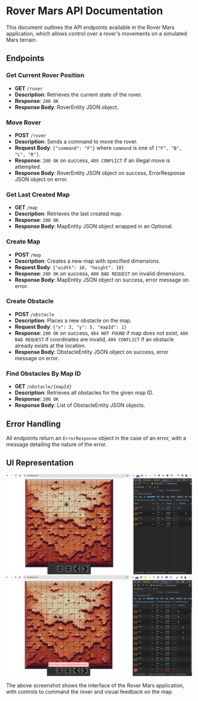 # Rover Mars API Documentation

This document outlines the API endpoints available in the Rover Mars application, which allows control over a rover's movements on a simulated Mars terrain.

## Endpoints

### Get Current Rover Position

- **GET** `/rover`
- **Description**: Retrieves the current state of the rover.
- **Response**: `200 OK`
- **Response Body**: RoverEntity JSON object.

### Move Rover

- **POST** `/rover`
- **Description**: Sends a command to move the rover.
- **Request Body**: `{"command": "F"}` where `command` is one of `["F", "B", "L", "R"]`.
- **Response**: `200 OK` on success, `409 CONFLICT` if an illegal move is attempted.
- **Response Body**: RoverEntity JSON object on success, ErrorResponse JSON object on error.

### Get Last Created Map

- **GET** `/map`
- **Description**: Retrieves the last created map.
- **Response**: `200 OK`
- **Response Body**: MapEntity JSON object wrapped in an Optional.

### Create Map

- **POST** `/map`
- **Description**: Creates a new map with specified dimensions.
- **Request Body**: `{"width": 10, "height": 10}`
- **Response**: `200 OK` on success, `400 BAD REQUEST` on invalid dimensions.
- **Response Body**: MapEntity JSON object on success, error message on error.

### Create Obstacle

- **POST** `/obstacle`
- **Description**: Places a new obstacle on the map.
- **Request Body**: `{"x": 3, "y": 5, "mapId": 1}`
- **Response**: `200 OK` on success, `404 NOT FOUND` if map does not exist, `400 BAD REQUEST` if coordinates are invalid, `409 CONFLICT` if an obstacle already exists at the location.
- **Response Body**: ObstacleEntity JSON object on success, error message on error.

### Find Obstacles By Map ID

- **GET** `/obstacle/{mapId}`
- **Description**: Retrieves all obstacles for the given map ID.
- **Response**: `200 OK`
- **Response Body**: List of ObstacleEntity JSON objects.

## Error Handling

All endpoints return an `ErrorResponse` object in the case of an error, with a message detailing the nature of the error.

## UI Representation

![Rover Mars Interface](./src/main/resources/static/img/UI.png)
![Rover Mars Interface](./src/main/resources/static/img/UI_ERRORS.png)

The above screenshot shows the interface of the Rover Mars application, with controls to command the rover and visual feedback on the map.
